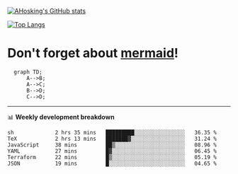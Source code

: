 [![AHosking's GitHub stats](https://github-readme-stats.vercel.app/api?username=ahosking&count_private=true&show_icons=true&theme=onedark&hide_rank=true&include_all_commits=true)](https://github.com/ahosking)

[![Top Langs](https://github-readme-stats.vercel.app/api/top-langs/?username=ahosking&layout=compact&theme=onedark)](https://github.com/ahosking)


# Don't forget about [mermaid](https://github.blog/2022-02-14-include-diagrams-markdown-files-mermaid/)!

```mermaid
  graph TD;
      A-->B;
      A-->C;
      B-->D;
      C-->D;
```
-------

📊 **Weekly development breakdown**

<!--START_SECTION:waka-->

```text
sh             2 hrs 35 mins   █████████░░░░░░░░░░░░░░░░   36.35 %
TeX            2 hrs 13 mins   ███████▓░░░░░░░░░░░░░░░░░   31.24 %
JavaScript     38 mins         ██▒░░░░░░░░░░░░░░░░░░░░░░   08.96 %
YAML           27 mins         █▓░░░░░░░░░░░░░░░░░░░░░░░   06.45 %
Terraform      22 mins         █▒░░░░░░░░░░░░░░░░░░░░░░░   05.19 %
JSON           19 mins         █░░░░░░░░░░░░░░░░░░░░░░░░   04.65 %
```

<!--END_SECTION:waka-->
